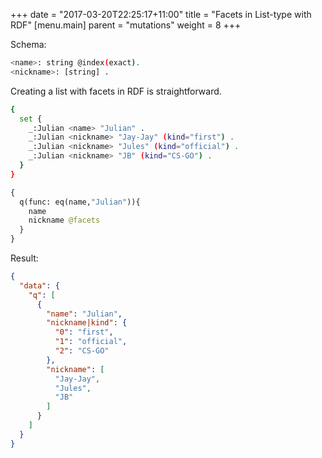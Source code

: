 +++
date = "2017-03-20T22:25:17+11:00"
title = "Facets in List-type with RDF"
[menu.main]
    parent = "mutations"
    weight = 8
+++

Schema:

```sh
<name>: string @index(exact).
<nickname>: [string] .
```

Creating a list with facets in RDF is straightforward.

```sh
{
  set {
    _:Julian <name> "Julian" .
    _:Julian <nickname> "Jay-Jay" (kind="first") .
    _:Julian <nickname> "Jules" (kind="official") .
    _:Julian <nickname> "JB" (kind="CS-GO") .
  }
}
```

```graphql
{
  q(func: eq(name,"Julian")){
    name
    nickname @facets
  }
}
```
Result:
```JSON
{
  "data": {
    "q": [
      {
        "name": "Julian",
        "nickname|kind": {
          "0": "first",
          "1": "official",
          "2": "CS-GO"
        },
        "nickname": [
          "Jay-Jay",
          "Jules",
          "JB"
        ]
      }
    ]
  }
}
```